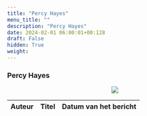 ```yaml
---
title: "Percy Hayes"
menu_title: ""
description: "Percy Hayes"
date: 2024-02-01 06:00:01+00:128
draft: False
hidden: True
weight:
---
```

### Percy Hayes

<p style="text-align: center"><img src="/portraits/nl-percy-and-phyllis-hayes.jpg"></p>

**Auteur** | **Titel** | **Datum van het bericht**
---|---|---
